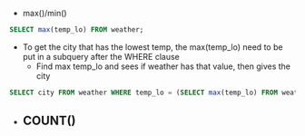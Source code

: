 - max()/min()
```sql
SELECT max(temp_lo) FROM weather;
```

- To get the city that has the lowest temp, the max(temp_lo) need to be put in a subquery after the WHERE clause
	- Find max temp_lo and sees if weather has that value, then gives the city

```sql
SELECT city FROM weather WHERE temp_lo = (SELECT max(temp_lo) FROM weather);
```

- COUNT()
	- 